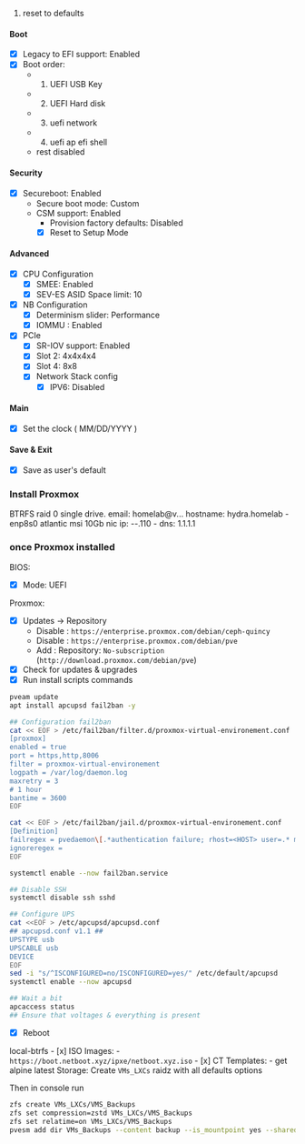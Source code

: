 1. reset to defaults

#### Boot

- [x] Legacy to EFI support: Enabled
- [x] Boot order:
  - 1. UEFI USB Key
  - 2. UEFI Hard disk
  - 3. uefi network
  - 4. uefi ap efi shell
  - rest disabled

#### Security

- [x] Secureboot: Enabled
  - Secure boot mode: Custom
  - CSM support: Enabled
    - Provision factory defaults: Disabled
    - [x] Reset to Setup Mode

#### Advanced

- [x] CPU Configuration
  - [x] SMEE: Enabled
  - [x] SEV-ES ASID Space limit: 10
- [x] NB Configuration
  - [x] Determinism slider: Performance
  - [x] IOMMU : Enabled
- [x] PCIe
  - [x] SR-IOV support: Enabled
  - [x] Slot 2: 4x4x4x4
  - [x] Slot 4: 8x8
  - [x] Network Stack config
    - [x] IPV6: Disabled

#### Main

- [x] Set the clock ( MM/DD/YYYY )

#### Save & Exit

- [x] Save as user's default


### Install Proxmox

BTRFS raid 0 single drive.
email: homelab@v...
hostname: hydra.homelab - enp8s0 atlantic msi 10Gb nic
ip: --.110 - dns: 1.1.1.1

### once Proxmox installed

BIOS: 
- [x] Mode: UEFI

Proxmox:
- [x] Updates -> Repository
    - Disable : `https://enterprise.proxmox.com/debian/ceph-quincy`
    - Disable : `https://enterprise.proxmox.com/debian/pve`
    - Add : Repository: `No-subscription` (`http://download.proxmox.com/debian/pve`)
- [x] Check for updates & upgrades
- [x] Run install scripts commands
```bash
pveam update
apt install apcupsd fail2ban -y

## Configuration fail2ban
cat << EOF > /etc/fail2ban/filter.d/proxmox-virtual-environement.conf
[proxmox]
enabled = true
port = https,http,8006
filter = proxmox-virtual-environement
logpath = /var/log/daemon.log
maxretry = 3
# 1 hour
bantime = 3600
EOF

cat << EOF > /etc/fail2ban/jail.d/proxmox-virtual-environement.conf
[Definition]
failregex = pvedaemon\[.*authentication failure; rhost=<HOST> user=.* msg=.*
ignoreregex =
EOF

systemctl enable --now fail2ban.service

## Disable SSH
systemctl disable ssh sshd

## Configure UPS
cat <<EOF > /etc/apcupsd/apcupsd.conf
## apcupsd.conf v1.1 ##
UPSTYPE usb
UPSCABLE usb
DEVICE 
EOF
sed -i "s/^ISCONFIGURED=no/ISCONFIGURED=yes/" /etc/default/apcupsd
systemctl enable --now apcupsd

## Wait a bit
apcaccess status
## Ensure that voltages & everything is present
```

- [x] Reboot

local-btrfs
    - [x] ISO Images: 
        - `https://boot.netboot.xyz/ipxe/netboot.xyz.iso`
    - [x] CT Templates:
        - get alpine latest
Storage:
    Create `VMs_LXCs` raidz with all defaults options

Then in console run
```bash
zfs create VMs_LXCs/VMS_Backups
zfs set compression=zstd VMs_LXCs/VMS_Backups
zfs set relatime=on VMs_LXCs/VMS_Backups
pvesm add dir VMs_Backups --content backup --is_mountpoint yes --shared 0 --path "/VMs_LXCs/VMS_Backups"
```
